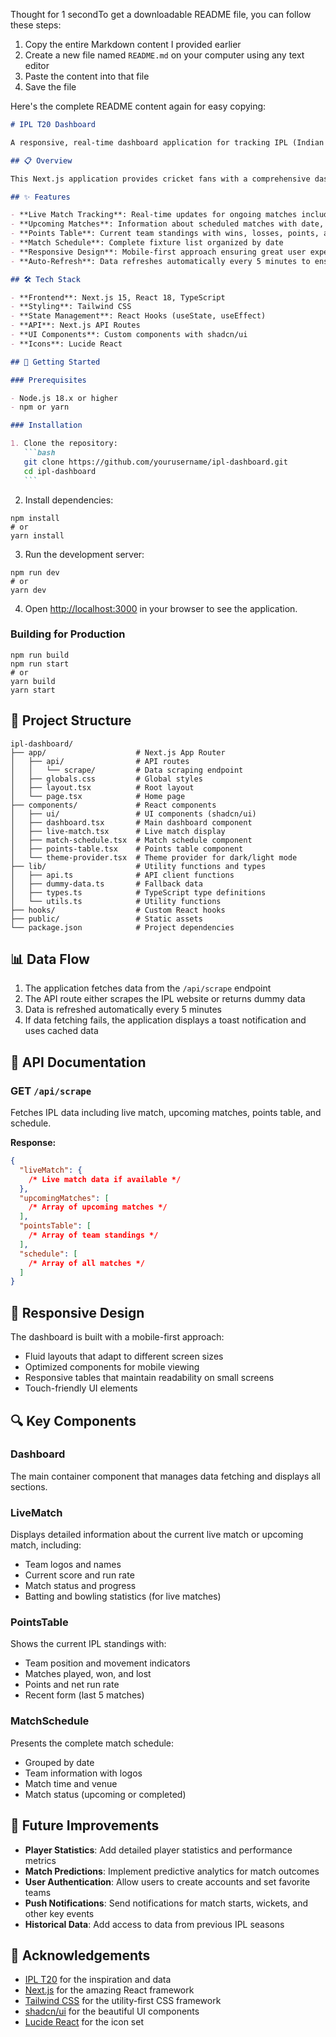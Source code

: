 Thought for 1 secondTo get a downloadable README file, you can follow these steps:

1. Copy the entire Markdown content I provided earlier
2. Create a new file named `README.md` on your computer using any text editor
3. Paste the content into that file
4. Save the file

Here's the complete README content again for easy copying:

````markdown
# IPL T20 Dashboard

A responsive, real-time dashboard application for tracking IPL (Indian Premier League) T20 cricket matches, standings, and schedules.

## 📋 Overview

This Next.js application provides cricket fans with a comprehensive dashboard to track IPL T20 matches. The dashboard displays live match information, upcoming matches, team standings in the points table, and the complete match schedule in an intuitive, responsive interface.

## ✨ Features

- **Live Match Tracking**: Real-time updates for ongoing matches including score, run rate, and player statistics
- **Upcoming Matches**: Information about scheduled matches with date, time, and venue details
- **Points Table**: Current team standings with wins, losses, points, and net run rate
- **Match Schedule**: Complete fixture list organized by date
- **Responsive Design**: Mobile-first approach ensuring great user experience across all devices
- **Auto-Refresh**: Data refreshes automatically every 5 minutes to ensure up-to-date information

## 🛠️ Tech Stack

- **Frontend**: Next.js 15, React 18, TypeScript
- **Styling**: Tailwind CSS
- **State Management**: React Hooks (useState, useEffect)
- **API**: Next.js API Routes
- **UI Components**: Custom components with shadcn/ui
- **Icons**: Lucide React

## 🚀 Getting Started

### Prerequisites

- Node.js 18.x or higher
- npm or yarn

### Installation

1. Clone the repository:
   ```bash
   git clone https://github.com/yourusername/ipl-dashboard.git
   cd ipl-dashboard
   ```
````

2. Install dependencies:

```shellscript
npm install
# or
yarn install
```

3. Run the development server:

```shellscript
npm run dev
# or
yarn dev
```

4. Open [http://localhost:3000](http://localhost:3000) in your browser to see the application.

### Building for Production

```shellscript
npm run build
npm run start
# or
yarn build
yarn start
```

## 📁 Project Structure

```plaintext
ipl-dashboard/
├── app/                    # Next.js App Router
│   ├── api/                # API routes
│   │   └── scrape/         # Data scraping endpoint
│   ├── globals.css         # Global styles
│   ├── layout.tsx          # Root layout
│   └── page.tsx            # Home page
├── components/             # React components
│   ├── ui/                 # UI components (shadcn/ui)
│   ├── dashboard.tsx       # Main dashboard component
│   ├── live-match.tsx      # Live match display
│   ├── match-schedule.tsx  # Match schedule component
│   ├── points-table.tsx    # Points table component
│   └── theme-provider.tsx  # Theme provider for dark/light mode
├── lib/                    # Utility functions and types
│   ├── api.ts              # API client functions
│   ├── dummy-data.ts       # Fallback data
│   ├── types.ts            # TypeScript type definitions
│   └── utils.ts            # Utility functions
├── hooks/                  # Custom React hooks
├── public/                 # Static assets
└── package.json            # Project dependencies
```

## 📊 Data Flow

1. The application fetches data from the `/api/scrape` endpoint
2. The API route either scrapes the IPL website or returns dummy data
3. Data is refreshed automatically every 5 minutes
4. If data fetching fails, the application displays a toast notification and uses cached data

## 🔄 API Documentation

### GET `/api/scrape`

Fetches IPL data including live match, upcoming matches, points table, and schedule.

**Response:**

```json
{
  "liveMatch": {
    /* Live match data if available */
  },
  "upcomingMatches": [
    /* Array of upcoming matches */
  ],
  "pointsTable": [
    /* Array of team standings */
  ],
  "schedule": [
    /* Array of all matches */
  ]
}
```

## 📱 Responsive Design

The dashboard is built with a mobile-first approach:

- Fluid layouts that adapt to different screen sizes
- Optimized components for mobile viewing
- Responsive tables that maintain readability on small screens
- Touch-friendly UI elements

## 🔍 Key Components

### Dashboard

The main container component that manages data fetching and displays all sections.

### LiveMatch

Displays detailed information about the current live match or upcoming match, including:

- Team logos and names
- Current score and run rate
- Match status and progress
- Batting and bowling statistics (for live matches)

### PointsTable

Shows the current IPL standings with:

- Team position and movement indicators
- Matches played, won, and lost
- Points and net run rate
- Recent form (last 5 matches)

### MatchSchedule

Presents the complete match schedule:

- Grouped by date
- Team information with logos
- Match time and venue
- Match status (upcoming or completed)

## 🔮 Future Improvements

- **Player Statistics**: Add detailed player statistics and performance metrics
- **Match Predictions**: Implement predictive analytics for match outcomes
- **User Authentication**: Allow users to create accounts and set favorite teams
- **Push Notifications**: Send notifications for match starts, wickets, and other key events
- **Historical Data**: Add access to data from previous IPL seasons

## 🙏 Acknowledgements

- [IPL T20](https://www.iplt20.com/) for the inspiration and data
- [Next.js](https://nextjs.org/) for the amazing React framework
- [Tailwind CSS](https://tailwindcss.com/) for the utility-first CSS framework
- [shadcn/ui](https://ui.shadcn.com/) for the beautiful UI components
- [Lucide React](https://lucide.dev/) for the icon set
